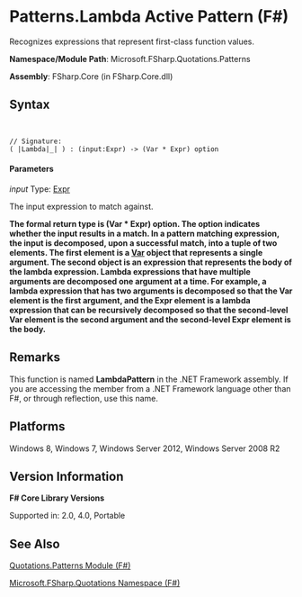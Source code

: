 # Patterns.Lambda Active Pattern (F#)

Recognizes expressions that represent first-class function values.

**Namespace/Module Path**: Microsoft.FSharp.Quotations.Patterns

**Assembly**: FSharp.Core (in FSharp.Core.dll)


## Syntax


```


// Signature:
( |Lambda|_| ) : (input:Expr) -> (Var * Expr) option

```



#### Parameters
*input*
Type: [Expr](http://msdn.microsoft.com/en-us/library/ed6a2caf-69d4-45c2-ab97-e9b3be9bce65)


The input expression to match against.



**The formal return type is (Var &#42; Expr) option. The option indicates whether the input results in a match. In a pattern matching expression, the input is decomposed, upon a successful match, into a tuple of two elements. The first element is a [Var](http://msdn.microsoft.com/en-us/library/2b1237f9-d897-4bcf-872a-4a297db3f7b5) object that represents a single argument. The second object is an expression that represents the body of the lambda expression. Lambda expressions that have multiple arguments are decomposed one argument at a time. For example, a lambda expression that has two arguments is decomposed so that the Var element is the first argument, and the Expr element is a lambda expression that can be recursively decomposed so that the second-level Var element is the second argument and the second-level Expr element is the body.**
## Remarks
This function is named **LambdaPattern** in the .NET Framework assembly. If you are accessing the member from a .NET Framework language other than F#, or through reflection, use this name.


## Platforms
Windows 8, Windows 7, Windows Server 2012, Windows Server 2008 R2


## Version Information
**F# Core Library Versions**

Supported in: 2.0, 4.0, Portable




## See Also
[Quotations.Patterns Module &#40;F&#35;&#41;](Quotations.Patterns-Module-%28FSharp%29.md)

[Microsoft.FSharp.Quotations Namespace &#40;F&#35;&#41;](Microsoft.FSharp.Quotations-Namespace-%28FSharp%29.md)


